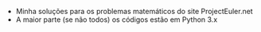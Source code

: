 - Minha soluções para os problemas matemáticos do site ProjectEuler.net
- A maior parte (se não todos) os códigos estão em Python 3.x
